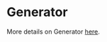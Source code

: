 # Generator

More details on Generator [here](https://realpython.com/introduction-to-python-generators/).
